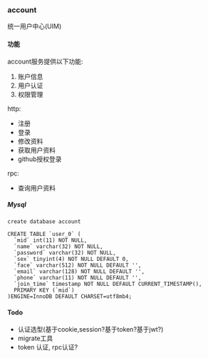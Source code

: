 ### account
统一用户中心(UIM)

#### 功能
account服务提供以下功能:  
1. 账户信息  
2. 用户认证  
3. 权限管理  

http:

* 注册
* 登录
* 修改资料
* 获取用户资料
* github授权登录

rpc:

* 查询用户资料


##### Mysql
```
create database account

CREATE TABLE `user_0` (
  `mid` int(11) NOT NULL,
  `name` varchar(32) NOT NULL,
  `password` varchar(32) NOT NULL,
  `sex` tinyint(4) NOT NULL DEFAULT 0,
  `face` varchar(512) NOT NULL DEFAULT '',
  `email` varchar(128) NOT NULL DEFAULT '',
  `phone` varchar(11) NOT NULL DEFAULT '',
  `join_time` timestamp NOT NULL DEFAULT CURRENT_TIMESTAMP(),
  PRIMARY KEY (`mid`)
)ENGINE=InnoDB DEFAULT CHARSET=utf8mb4;
```

#### Todo

* 认证选型(基于cookie,session?基于token?基于jwt?)
* migrate工具
* token 认证, rpc认证?
